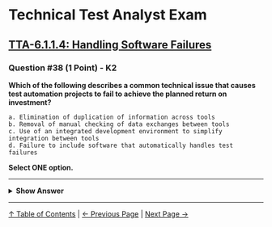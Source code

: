 # Technical Test Analyst Exam

## [TTA-6.1.1.4: Handling Software Failures](../../6-test-tools-and-automation/6.1-defining-the-test-automation-project.md#6114-handling-software-failures)

### Question #38 (1 Point) - K2

**Which of the following describes a common technical issue that causes test automation projects to fail to achieve the planned return on investment?**

    a. Elimination of duplication of information across tools
    b. Removal of manual checking of data exchanges between tools
    c. Use of an integrated development environment to simplify integration between tools
    d. Failure to include software that automatically handles test failures

**Select ONE option.**

---

<details>
<summary><strong>Show Answer</strong></summary>

#### Correct Answer: d

    a. Is not correct. The elimination of duplicated information across tools is a positive for a toolset
    b. Is not correct. Ideally data should be exchanged between tools with no manual intervention
    c. Is not correct. Using an IDE is often worthwhile if the tools ‘fit’ the IDE
    d. Is correct. In any test automation design, it is important to anticipate and handle software failures

</details>

---

[↑ Table of Contents](../../README.md#table-of-contents) | [← Previous Page](question-37.md) | [Next Page →](question-39.md)
